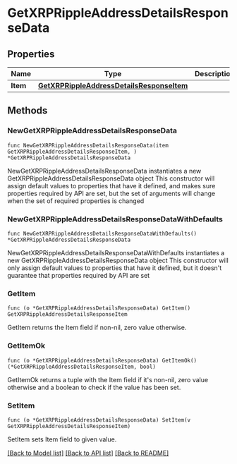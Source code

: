 # GetXRPRippleAddressDetailsResponseData

## Properties

Name | Type | Description | Notes
------------ | ------------- | ------------- | -------------
**Item** | [**GetXRPRippleAddressDetailsResponseItem**](GetXRPRippleAddressDetailsResponseItem.md) |  | 

## Methods

### NewGetXRPRippleAddressDetailsResponseData

`func NewGetXRPRippleAddressDetailsResponseData(item GetXRPRippleAddressDetailsResponseItem, ) *GetXRPRippleAddressDetailsResponseData`

NewGetXRPRippleAddressDetailsResponseData instantiates a new GetXRPRippleAddressDetailsResponseData object
This constructor will assign default values to properties that have it defined,
and makes sure properties required by API are set, but the set of arguments
will change when the set of required properties is changed

### NewGetXRPRippleAddressDetailsResponseDataWithDefaults

`func NewGetXRPRippleAddressDetailsResponseDataWithDefaults() *GetXRPRippleAddressDetailsResponseData`

NewGetXRPRippleAddressDetailsResponseDataWithDefaults instantiates a new GetXRPRippleAddressDetailsResponseData object
This constructor will only assign default values to properties that have it defined,
but it doesn't guarantee that properties required by API are set

### GetItem

`func (o *GetXRPRippleAddressDetailsResponseData) GetItem() GetXRPRippleAddressDetailsResponseItem`

GetItem returns the Item field if non-nil, zero value otherwise.

### GetItemOk

`func (o *GetXRPRippleAddressDetailsResponseData) GetItemOk() (*GetXRPRippleAddressDetailsResponseItem, bool)`

GetItemOk returns a tuple with the Item field if it's non-nil, zero value otherwise
and a boolean to check if the value has been set.

### SetItem

`func (o *GetXRPRippleAddressDetailsResponseData) SetItem(v GetXRPRippleAddressDetailsResponseItem)`

SetItem sets Item field to given value.



[[Back to Model list]](../README.md#documentation-for-models) [[Back to API list]](../README.md#documentation-for-api-endpoints) [[Back to README]](../README.md)


